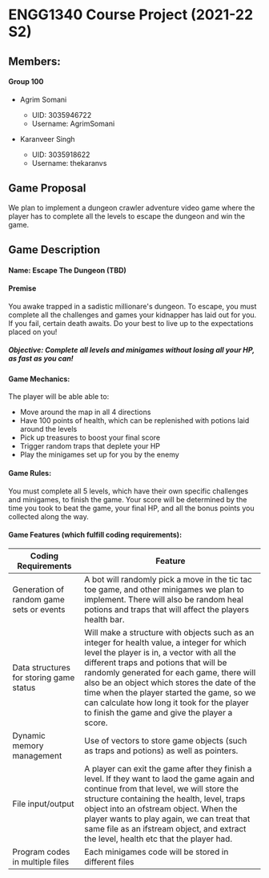 # ENGG1340 Course Project (2021-22 S2)

## Members: 
#### Group 100
- Agrim Somani
  - UID: 3035946722
  - Username: AgrimSomani

- Karanveer Singh
  - UID: 3035918622
  - Username: thekaranvs
  
## Game Proposal
We plan to implement a dungeon crawler adventure video game where the player has to complete all the levels to escape the dungeon and win the game.

## Game Description
#### Name: Escape The Dungeon (TBD)

#### Premise
You awake trapped in a sadistic millionare's dungeon. To escape, you must complete all the challenges and games your kidnapper has laid out for you. If you fail, certain death awaits. Do your best to live up to the expectations placed on you!

##### Objective: Complete all levels and minigames without losing all your HP, as fast as you can!

#### Game Mechanics: 
The player will be able able to: 
- Move around the map in all 4 directions
- Have 100 points of health, which can be replenished with potions laid around the levels 
- Pick up treasures to boost your final score
- Trigger random traps that deplete your HP
- Play the minigames set up for you by the enemy

#### Game Rules:
You must complete all 5 levels, which have their own specific challenges and minigames, to finish the game. Your score will be determined by the time you took to beat the game, your final HP, and all the bonus points you collected along the way.

#### Game Features (which fulfill coding requirements):

| Coding Requirements                      | Feature                                                                         |
| ---------------------------------------- | ------------------------------------------------------------------------------- |
| Generation of random game sets or events | A bot will randomly pick a move in the tic tac toe game, and other minigames we plan to implement. There will also be random heal potions and traps that will affect the players health bar. |
| Data structures for storing game status  | Will make a structure with objects such as an integer for health value,  a integer for which level the player is in, a vector with all the different traps and potions that will be randomly generated for each game, there will also be an object which stores the date of the time when the player started the game, so we can calculate how long it took for the player to finish the game and give the player a score. |
| Dynamic memory management                | Use of vectors to store game objects (such as traps and potions) as well as pointers. |
| File input/output                        | A player can exit the game after they finish a level. If they want to laod the game again and continue from that level, we will store the structure containing the health, level, traps object into an ofstream object.  When the player wants to play again, we can treat that same file as an ifstream object, and extract the level, health etc that the player had. |
| Program codes in multiple files          | Each minigames code will be stored in different files |
